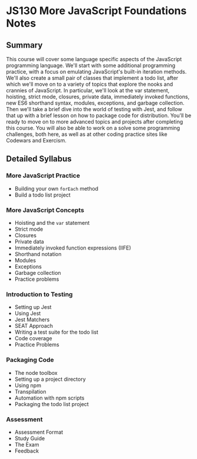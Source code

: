 # JS130 More JavaScript Foundations Notes

## Summary

This course will cover some language specific aspects of the JavaScript programming language. We'll start with some additional programming practice, with a focus on emulating JavaScript's built-in iteration methods. We'll also create a small pair of classes that implement a todo list, after which we'll move on to a variety of topics that explore the nooks and crannies of JavaScript. In particular, we'll look at the var statement, hoisting, strict mode, closures, private data, immediately invoked functions, new ES6 shorthand syntax, modules, exceptions, and garbage collection. Then we'll take a brief dive into the world of testing with Jest, and follow that up with a brief lesson on how to package code for distribution. You'll be ready to move on to more advanced topics and projects after completing this course. You will also be able to work on a solve some programming challenges, both here, as well as at other coding practice sites like Codewars and Exercism.

## Detailed Syllabus

### More JavaScript Practice

- Building your own `forEach` method
- Build a todo list project

### More JavaScript Concepts

- Hoisting and the `var` statement
- Strict mode
- Closures
- Private data
- Immediately invoked function expressions (IIFE)
- Shorthand notation
- Modules
- Exceptions
- Garbage collection
- Practice problems

### Introduction to Testing

- Setting up Jest
- Using Jest
- Jest Matchers
- SEAT Approach
- Writing a test suite for the todo list
- Code coverage
- Practice Problems

### Packaging Code

- The node toolbox
- Setting up a project directory
- Using npm
- Transpilation
- Automation with npm scripts
- Packaging the todo list project

### Assessment

- Assessment Format
- Study Guide
- The Exam
- Feedback

